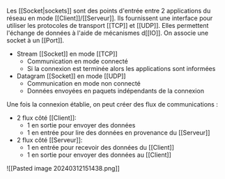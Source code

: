 Les [[Socket|sockets]] sont des points d'entrée entre 2 applications du réseau en mode [[Client]]/[[Serveur]]. Ils fournissent une interface pour utiliser les protocoles de transport [[TCP]] et [[UDP]]. Elles permettent l'échange de données à l'aide de mécanismes d[[IO]]. On associe une socket à un [[Port]].

- Stream [[Socket]] en mode [[TCP]]
	- Communication en mode connecté
	- Si la connexion est terminée alors les applications sont informées
- Datagram [[Socket]] en mode [[UDP]]
	- Communication en mode non connecté
	- Données envoyées en paquets indépendants de la connexion

Une fois la connexion établie, on peut créer des flux de communications :
- 2 flux côté [[Client]]:
	- 1 en sortie pour envoyer des données
	- 1 en entrée pour lire des données en provenance du [[Serveur]]
- 2 flux côté [[Serveur]]:
	- 1 en entrée pour recevoir des données du [[Client]]
	- 1 en sortie pour envoyer des données au [[Client]]

![[Pasted image 20240312151438.png]]



